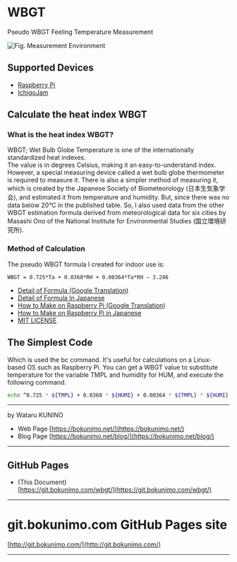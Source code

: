 # WBGT
Pseudo WBGT Feeling Temperature Measurement

![Fig. Measurement Environment](https://bokunimo.net/blog/wp-content/uploads/2024/07/wbgt2.png)

## Supported Devices

- [Raspberry Pi](https://github.com/bokunimowakaru/wbgt/blob/master/raspi)
- [IchigoJam](https://github.com/bokunimowakaru/wbgt/blob/master/ichigojam)

## Calculate the heat index WBGT

### What is the heat index WBGT?

WBGT; Wet Bulb Globe Temperature is one of the internationally standardized heat indexes.  
The value is in degrees Celsius, making it an easy-to-understand index. However, a special measuring device called a wet bulb globe thermometer is required to measure it.
There is also a simpler method of measuring it, which is created by the Japanese Society of Biometeorology (日本生気象学会), and estimated it from temperature and humidity. But, since there was no data below 20°C in the published table.
So, I also used data from the other WBGT estimation formula derived from meteorological data for six cities by Masashi Ono of the National Institute for Environmental Studies (国立環境研究所).

### Method of Calculation

The pseudo WBGT formula I created for indoor use is:

```
WBGT = 0.725*Ta + 0.0368*RH + 0.00364*Ta*RH – 3.246
```

- [Detail of Formula (Google Translation)](https://bokunimo-net.translate.goog/blog/ichigo-jam/29/?_x_tr_sl=auto&_x_tr_tl=en&_x_tr_hl=ja&_x_tr_pto=wapp)  
- [Detail of Formula In Japanese](https://bokunimo.net/blog/ichigo-jam/29/)  
- [How to Make on Raspberry Pi (Google Translation)](https://bokunimo-net.translate.goog/blog/raspberry-pi/4721/?_x_tr_sl=auto&_x_tr_tl=en&_x_tr_hl=ja&_x_tr_pto=wapp)  
- [How to Make on Raspberry Pi in Japanese](https://bokunimo.net/blog/raspberry-pi/4721/)  
- [MIT LICENSE](https://github.com/bokunimowakaru/wbgt/blob/master/LICENSE)  

## The Simplest Code

Which is used the bc command. It's useful for calculations on a Linux-based OS such as Raspberry Pi.
You can get a WBGT value to substitute temperature for the variable TMPL and humidity for HUM, and execute the following command.

```bash
echo “0.725 * ${TMPL} + 0.0368 * ${HUMI} + 0.00364 * ${TMPL} * ${HUMI} – 3.246″|bc
```

----------------------------------------------------------------

by Wataru KUNINO 
- Web Page [https://bokunimo.net/](https://bokunimo.net/)
- Blog Page [https://bokunimo.net/blog/](https://bokunimo.net/blog/)

----------------------------------------------------------------

## GitHub Pages  

*  (This Document)  
  [https://git.bokunimo.com/wbgt/](https://git.bokunimo.com/wbgt/)  

----------------------------------------------------------------

# git.bokunimo.com GitHub Pages site
[http://git.bokunimo.com/](http://git.bokunimo.com/)  

----------------------------------------------------------------
